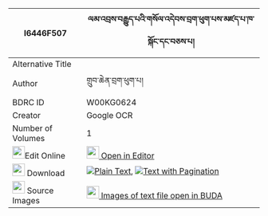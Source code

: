 |I6446F507|ལམ་འབྲས་བརྒྱུད་པའི་གསོལ་འདེབས་བྲག་ཕུག་པས་མཛད་པ་ཁ་སྐོང་དང་བཅས་པ། 
| --- | --- 
|Alternative Title |
|Author| གྲུབ་ཆེན་བྲག་ཕུག་པ།
|BDRC ID | W00KG0624
|Creator | Google OCR
|Number of Volumes| 1
|<img width="25" src="https://img.icons8.com/color/25/000000/edit-property.png">Edit Online| [<img width="25" src="https://avatars.githubusercontent.com/u/45091458?s=200&v=4"> Open in Editor](http://editor.openpecha.org/I6446F507)
|<img width="25" src="https://img.icons8.com/fluent/48/000000/download-2.png"/>  Download | [![](https://img.icons8.com/color/20/000000/txt.png)Plain Text](https://github.com/Openpecha/I6446F507/releases/download/v1/lam_dre_gyupa_i_soldeb_drakpuk_plain_I6446F507.zip), [![](https://img.icons8.com/color/20/000000/txt.png)Text with Pagination](https://github.com/Openpecha/I6446F507/releases/download/v1/lam_dre_gyupa_i_soldeb_drakpuk_pages_I6446F507.zip)
|<img width="25" src="https://img.icons8.com/plasticine/100/000000/pictures-folder.png"/>  Source Images | [<img width="25" src="https://library.bdrc.io/icons/BUDA-small.svg"> Images of text file open in BUDA](https://library.bdrc.io/show/bdr:W00KG0624)